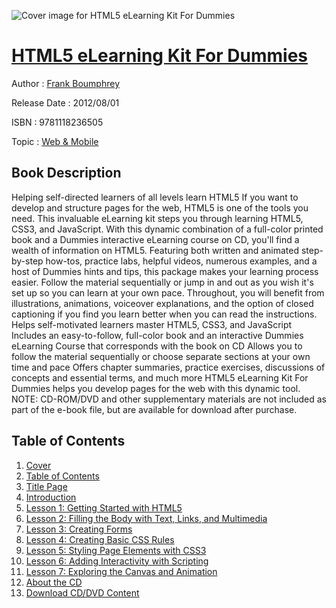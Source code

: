 ![Cover image for HTML5 eLearning Kit For Dummies](https://imgdetail.ebookreading.net/cover/cover/web_mobile/EB9781118236505.jpg)

[HTML5 eLearning Kit For Dummies](https://ebookreading.net/view/book/HTML5+eLearning+Kit+For+Dummies-EB9781118236505_1.html "HTML5 eLearning Kit For Dummies")
====================================================================================================================

Author : [Frank Boumphrey](https://ebookreading.net/search/author/Frank+Boumphrey)

Release Date : 2012/08/01

ISBN : 9781118236505

Topic : [Web & Mobile](https://ebookreading.net/search/category/web-mobile)

Book Description
-----------------

Helping self-directed learners of all levels learn HTML5
If you want to develop and structure pages for the web, HTML5 is one of the tools you need. This invaluable eLearning kit steps you through learning HTML5, CSS3, and JavaScript. With this dynamic combination of a full-color printed book and a Dummies interactive eLearning course on CD, you'll find a wealth of information on HTML5. Featuring both written and animated step-by-step how-tos, practice labs, helpful videos, numerous examples, and a host of Dummies hints and tips, this package makes your learning process easier.
Follow the material sequentially or jump in and out as you wish it's set up so you can learn at your own pace. Throughout, you will benefit from illustrations, animations, voiceover explanations, and the option of closed captioning if you find you learn better when you can read the instructions.
Helps self-motivated learners master HTML5, CSS3, and JavaScript
Includes an easy-to-follow, full-color book and an interactive Dummies eLearning Course that corresponds with the book on CD
Allows you to follow the material sequentially or choose separate sections at your own time and pace
Offers chapter summaries, practice exercises, discussions of concepts and essential terms, and much more
HTML5 eLearning Kit For Dummies helps you develop pages for the web with this dynamic tool.
NOTE: CD-ROM/DVD and other supplementary materials are not included as part of the e-book file, but are available for download after purchase.
              
Table of Contents
-----------------

1. [Cover](https://ebookreading.net/view/book/HTML5+eLearning+Kit+For+Dummies-EB9781118236505_1.html)
1. [Table of Contents](https://ebookreading.net/view/book/HTML5+eLearning+Kit+For+Dummies-EB9781118236505_2.html)
1. [Title Page](https://ebookreading.net/view/book/HTML5+eLearning+Kit+For+Dummies-EB9781118236505_3.html)
1. [Introduction](https://ebookreading.net/view/book/HTML5+eLearning+Kit+For+Dummies-EB9781118236505_4.html)
1. [Lesson 1: Getting Started  with HTML5](https://ebookreading.net/view/book/HTML5+eLearning+Kit+For+Dummies-EB9781118236505_5.html)
1. [Lesson 2: Filling the Body with Text, Links, and Multimedia](https://ebookreading.net/view/book/HTML5+eLearning+Kit+For+Dummies-EB9781118236505_6.html)
1. [Lesson 3: Creating Forms](https://ebookreading.net/view/book/HTML5+eLearning+Kit+For+Dummies-EB9781118236505_7.html)
1. [Lesson 4: Creating Basic  CSS Rules](https://ebookreading.net/view/book/HTML5+eLearning+Kit+For+Dummies-EB9781118236505_8.html)
1. [Lesson 5: Styling Page Elements with CSS3](https://ebookreading.net/view/book/HTML5+eLearning+Kit+For+Dummies-EB9781118236505_9.html)
1. [Lesson 6: Adding Interactivity with Scripting](https://ebookreading.net/view/book/HTML5+eLearning+Kit+For+Dummies-EB9781118236505_10.html)
1. [Lesson 7: Exploring the Canvas  and Animation](https://ebookreading.net/view/book/HTML5+eLearning+Kit+For+Dummies-EB9781118236505_11.html)
1. [About the CD](https://ebookreading.net/view/book/HTML5+eLearning+Kit+For+Dummies-EB9781118236505_12.html)
1. [Download CD/DVD Content](https://ebookreading.net/view/book/HTML5+eLearning+Kit+For+Dummies-EB9781118236505_13.html)
